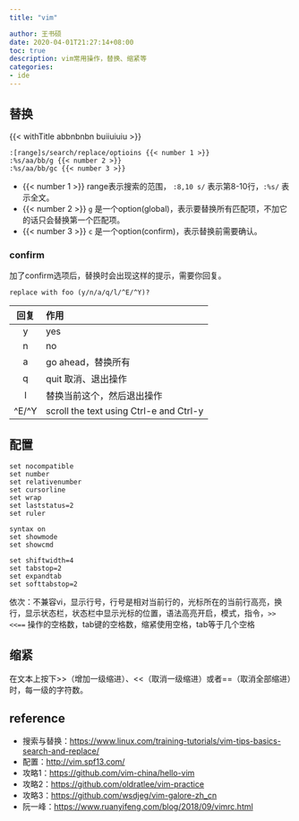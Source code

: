 ```yaml
---
title: "vim"

author: 王书硕
date: 2020-04-01T21:27:14+08:00
toc: true
description: vim常用操作，替换、缩紧等
categories:
- ide
---
```


## 替换

{{< withTitle abbnbnbn buiiuiuiu >}}
```
:[range]s/search/replace/optioins {{< number 1 >}}
:%s/aa/bb/g {{< number 2 >}}
:%s/aa/bb/gc {{< number 3 >}}
```
- {{< number 1 >}} range表示搜索的范围， `:8,10 s/` 表示第8-10行，`:%s/` 表示全文。
- {{< number 2 >}} `g` 是一个option(global)，表示要替换所有匹配项，不加它的话只会替换第一个匹配项。
- {{< number 3 >}} `c` 是一个option(confirm)，表示替换前需要确认。

### confirm

加了confirm选项后，替换时会出现这样的提示，需要你回复。

```
replace with foo (y/n/a/q/l/^E/^Y)?
```

回复 | 作用 
:---:|:---
y | yes
n | no
a | go ahead，替换所有
q | quit 取消、退出操作
l | 替换当前这个，然后退出操作
^E/^Y | scroll the text using Ctrl-e and Ctrl-y

## 配置

```
set nocompatible 
set number
set relativenumber
set cursorline
set wrap
set laststatus=2
set ruler

syntax on
set showmode
set showcmd

set shiftwidth=4
set tabstop=2
set expandtab
set softtabstop=2
```
依次：不兼容vi，显示行号，行号是相对当前行的，光标所在的当前行高亮，换行，显示状态栏，状态栏中显示光标的位置，语法高亮开启，模式，指令，`>><<==` 操作的空格数，tab键的空格数，缩紧使用空格，tab等于几个空格

## 缩紧

在文本上按下>>（增加一级缩进）、<<（取消一级缩进）或者==（取消全部缩进）时，每一级的字符数。

## reference

- 搜索与替换：<https://www.linux.com/training-tutorials/vim-tips-basics-search-and-replace/>
- 配置：<http://vim.spf13.com/>
- 攻略1：<https://github.com/vim-china/hello-vim>
- 攻略2：<https://github.com/oldratlee/vim-practice>
- 攻略3：<https://github.com/wsdjeg/vim-galore-zh_cn>
- 阮一峰：<https://www.ruanyifeng.com/blog/2018/09/vimrc.html>